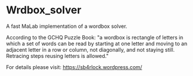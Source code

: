 # Wrdbox_solver
A fast MaLab implementation of a wordbox solver.

According to the GCHQ Puzzle Book: "a wordbox is rectangle of letters in which a set of words can be read by starting at one letter and moving to an adjacent letter in a row or column, not diagonally, and not staying still. Retracing steps reusing letters is allowed."

For details please visit: https://sb4rlock.wordpress.com/

